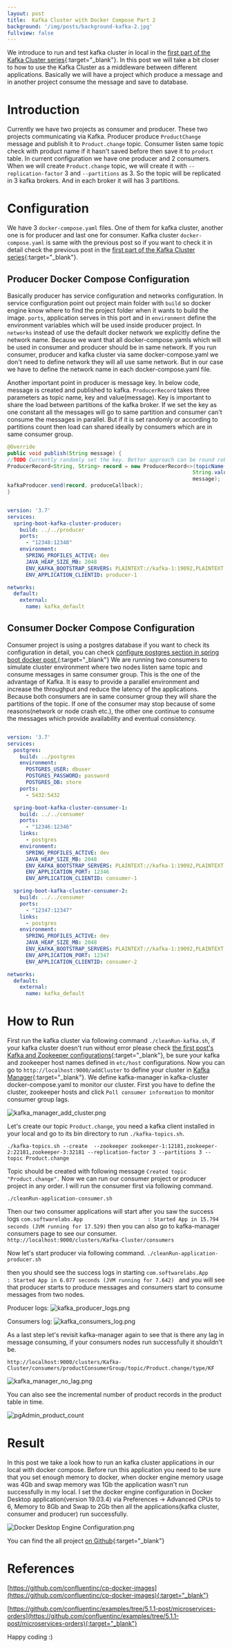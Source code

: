 ```yaml
---
layout: post
title:  Kafka Cluster with Docker Compose Part 2
background: '/img/posts/background-kafka-2.jpg'
fullview: false
---
```

We introduce to run and test kafka cluster in local in the [first part of the Kafka Cluster series](http://muzir.github.io/docker/docker-compose/kafka/2019/08/19/Docker-Compose-Kafka-Cluster-1.html){:target="_blank"}. 
In this post we will take a bit closer to how to use the Kafka Cluster as a middleware between different applications. 
Basically we will have a project which produce a message and in another project consume the message and
save to database.

# Introduction

Currently we have two projects as consumer and producer. These two projects communicating via Kafka. Producer produce `ProductChange` message and publish it to ```Product.change``` topic.
Consumer listen same topic check with product name if it hasn't saved before then save it to ```product``` table. In current configuration we have one producer and 2 consumers.
When we will create ```Product.change``` topic, we will create it with ```--replication-factor``` 3 and ```--partitions``` as 3. So the topic will be replicated in 3 kafka brokers. And in each broker
it will has 3 partitions.
 
# Configuration 

We have 3 ```docker-compose.yaml``` files. One of them for kafka cluster, another one is for producer and last one for consumer. Kafka cluster ```docker-compose.yaml``` is same with the previous post so if you 
want to check it in detail check the previous post in the [first part of the Kafka Cluster series](http://muzir.github.io/docker/docker-compose/kafka/2019/08/19/Docker-Compose-Kafka-Cluster-1.html#configureKafka){:target="_blank"}.

## Producer Docker Compose Configuration

Basically producer has service configuration and networks configuration. In service configuration point out project main folder with ```build``` so docker engine know where to find 
the project folder when it wants to build the image. ```ports```, application serves in this port and in ```environment``` define the environment variables which 
will be used inside producer project. In ```networks``` instead of use the default docker network we explicitly define the network name. Because we want that all docker-compose.yamls 
which will be used in consumer and producer should be in same network. If you run consumer, producer and kafka cluster via same docker-compose.yaml we don't need to define network
they will all use same network. But in our case we have to define the network name in each docker-compose.yaml file. 

Another important point in producer is message key. In below code, message is created and published to kafka. ```ProducerRecord``` takes three parameters as topic name, key and value(message). 
Key is important to share the load between partitions of the kafka broker. If we set the key as one constant all the messages will go to same partition and consumer can't consume the messages in parallel. 
But if it is set randomly or according to partitions count then load can shared ideally by consumers which are in same consumer group.    

```java
@Override
public void publish(String message) {
//TODO Currently randomly set the key. Better approach can be round robin with partions count.
ProducerRecord<String, String> record = new ProducerRecord<>(topicName(), 
                                                            String.valueOf(message.hashCode()), 
                                                            message);
kafkaProducer.send(record, produceCallback);
}
```


```yaml

version: '3.7'
services:
  spring-boot-kafka-cluster-producer:
    build: ../../producer
    ports:
      - "12348:12348"
    environment:
      SPRING_PROFILES_ACTIVE: dev
      JAVA_HEAP_SIZE_MB: 2048
      ENV_KAFKA_BOOTSTRAP_SERVERS: PLAINTEXT://kafka-1:19092,PLAINTEXT://kafka-2:29092,PLAINTEXT://kafka-3:39092
      ENV_APPLICATION_CLIENTID: producer-1

networks:
  default:
    external:
      name: kafka_default

```

## Consumer Docker Compose Configuration

Consumer project is using a postgres database if you want to check its configuration in detail, you can check [configure postgres section in spring boot docker post.](https://muzir.github.io/spring/docker/docker-compose/postgres/2019/03/24/Spring-Boot-Docker.html#configurePostgres){:target="_blank"}
We are running two consumers to simulate cluster environment where two nodes listen same topic and consume messages in same consumer group. This is the one of the advantage of Kafka. It is easy to provide a parallel environment and increase the throughput and reduce the latency of the applications.
Because both consumers are in same consumer group they will share the partitions of the topic. If one of the consumer may stop because of some reasons(network or node crash etc.), the other one continue to consume the messages which provide availability and eventual consistency. 
 
  
```yaml

version: '3.7'
services:
  postgres:
    build: ../postgres
    environment:
      POSTGRES_USER: dbuser
      POSTGRES_PASSWORD: password
      POSTGRES_DB: store
    ports:
      - 5432:5432

  spring-boot-kafka-cluster-consumer-1:
    build: ../../consumer
    ports:
      - "12346:12346"
    links:
      - postgres
    environment:
      SPRING_PROFILES_ACTIVE: dev
      JAVA_HEAP_SIZE_MB: 2048
      ENV_KAFKA_BOOTSTRAP_SERVERS: PLAINTEXT://kafka-1:19092,PLAINTEXT://kafka-2:29092,PLAINTEXT://kafka-3:39092
      ENV_APPLICATION_PORT: 12346
      ENV_APPLICATION_CLIENTID: consumer-1

  spring-boot-kafka-cluster-consumer-2:
    build: ../../consumer
    ports:
      - "12347:12347"
    links:
      - postgres
    environment:
      SPRING_PROFILES_ACTIVE: dev
      JAVA_HEAP_SIZE_MB: 2048
      ENV_KAFKA_BOOTSTRAP_SERVERS: PLAINTEXT://kafka-1:19092,PLAINTEXT://kafka-2:29092,PLAINTEXT://kafka-3:39092
      ENV_APPLICATION_PORT: 12347
      ENV_APPLICATION_CLIENTID: consumer-2

networks:
  default:
    external:
      name: kafka_default

```
# How to Run 

First run the kafka cluster via following command `./cleanRun-kafka.sh`, if your kafka cluster doesn't run without error please check [the first post's Kafka and Zookeeper configurations](http://muzir.github.io/docker/docker-compose/kafka/2019/08/19/Docker-Compose-Kafka-Cluster-1.html#configureZookeeper){:target="_blank"},
be sure your kafka and zookeeper host names defined in ```etc/host``` configurations.
Now you can go to ```http://localhost:9000/addCluster``` to define your cluster in [Kafka Manager](https://github.com/yahoo/kafka-manager){:target="_blank"}. We define kafka-manager in 
kafka-cluster docker-compose.yaml to monitor our cluster. First you have to define the cluster, zookeeper hosts and click `Poll consumer information` to monitor consumer group lags.   

![kafka_manager_add_cluster.png](/img/posts/kafka_manager_add_cluster.png) 

Let's create our topic `Product.change`, you need a kafka client installed in your local and go to its bin directory to run `./kafka-topics.sh`.

`./kafka-topics.sh --create  --zookeeper zookeeper-1:12181,zookeeper-2:22181,zookeeper-3:32181 --replication-factor 3 --partitions 3 --topic Product.change`

Topic should be created with following message `Created topic "Product.change".`
Now we can run our consumer project or producer project in any order. I will run the consumer first via following command.

`./cleanRun-application-consumer.sh `

Then our two consumer applications will start after you saw the success logs `com.softwarelabs.App                     : Started App in 15.794 seconds (JVM running for 17.529)`
then you can also go to kafka-manager consumers page to see our consumer. `http://localhost:9000/clusters/Kafka-Cluster/consumers`

Now let's start producer via following command.
`./cleanRun-application-producer.sh` 

then you should see the success logs in starting `com.softwarelabs.App                     : Started App in 6.077 seconds (JVM running for 7.642)
` and you will see that producer starts to produce messages and consumers start to consume messages from two nodes.

Producer logs:
![kafka_producer_logs.png](/img/posts/kafka_producer_logs.png) 

Consumers log:
![kafka_consumers_log.png](/img/posts/kafka_consumers_log.png)

As a last step let's revisit kafka-manager again to see that is there any lag in message consuming, if your consumers nodes run successfully it shouldn't be.

`http://localhost:9000/clusters/Kafka-Cluster/consumers/productConsumerGroup/topic/Product.change/type/KF`

![kafka_manager_no_lag.png](/img/posts/kafka_manager_no_lag.png) 

You can also see the incremental number of product records in the product table in time.

![pgAdmin_product_count](/img/posts/pgAdmin_product_count.png) 

# Result

In this post we take a look how to run an kafka cluster applications in our local with docker compose. Before run this application you need to be sure that you set enough memory to docker, when docker engine memory usage was 4Gb and swap memory was 1Gb the application wasn't run successfully in my local.
I set the docker engine configuration in Docker Desktop application(version 19.03.4) via Preferences -> Advanced CPUs to 6, Memory to 8Gb and Swap to 2Gb then all the applications(kafka cluster, consumer and producer) run successfully.

![Docker Desktop Engine Configuration.png](	/img/posts/dockerDesktopEngine_configuration.png) 

You can find the all project [on Github](https://github.com/muzir/softwareLabs/tree/master/spring-boot-kafka-cluster){:target="_blank"}

# References

[https://github.com/confluentinc/cp-docker-images](https://github.com/confluentinc/cp-docker-images){:target="_blank"} 

[https://github.com/confluentinc/examples/tree/5.1.1-post/microservices-orders](https://github.com/confluentinc/examples/tree/5.1.1-post/microservices-orders){:target="_blank"}

Happy coding :) 
